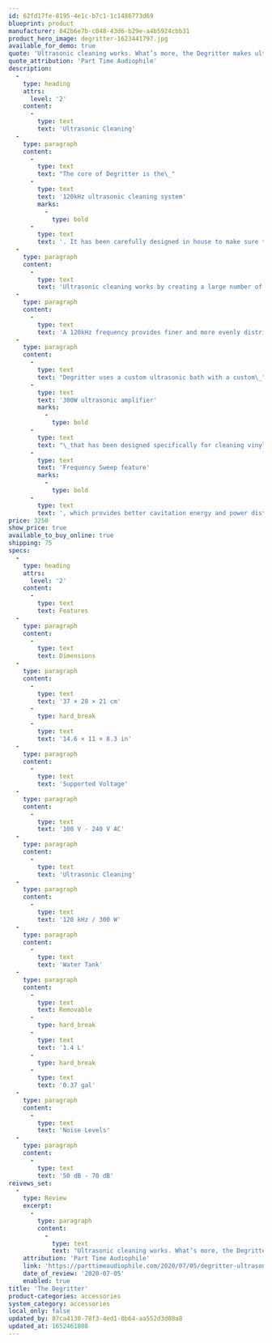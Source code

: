 ```yaml
---
id: 62fd17fe-8195-4e1c-b7c1-1c1486773d69
blueprint: product
manufacturer: 842b6e7b-c048-43d6-b29e-a4b5924cbb31
product_hero_image: degritter-1623441797.jpg
available_for_demo: true
quote: 'Ultrasonic cleaning works. What’s more, the Degritter makes ultrasonically cleaning LPs about as convenient as LP cleaning can get.'
quote_attribution: 'Part Time Audiophile'
description:
  -
    type: heading
    attrs:
      level: '2'
    content:
      -
        type: text
        text: 'Ultrasonic Cleaning'
  -
    type: paragraph
    content:
      -
        type: text
        text: "The core of Degritter is the\_"
      -
        type: text
        text: '120kHz ultrasonic cleaning system'
        marks:
          -
            type: bold
      -
        type: text
        text: '. It has been carefully designed in house to make sure that records are cleaned thoroughly and without any damage to the surface of the record.'
  -
    type: paragraph
    content:
      -
        type: text
        text: 'Ultrasonic cleaning works by creating a large number of microscopical bubbles in the cleaning bath, a phenomena called cavitation. The bubbles are a vacuum created by high frequency pressure waves moving through the water. Every ultrasonic cycle bubbles are formed and collapsed, releasing energy as heat and minuscule strong water jets. These effects combined thoroughly clean all surfaces down to a microscopic level.'
  -
    type: paragraph
    content:
      -
        type: text
        text: 'A 120kHz frequency provides finer and more evenly distributed cleaning action than lower frequency systems. In fact, this technology at even higher frequencies is used to clean parts in the semiconductor industry, where surfaces need to be pure on a molecular level.'
  -
    type: paragraph
    content:
      -
        type: text
        text: "Degritter uses a custom ultrasonic bath with a custom\_"
      -
        type: text
        text: '300W ultrasonic amplifier'
        marks:
          -
            type: bold
      -
        type: text
        text: "\_that has been designed specifically for cleaning vinyl records. The cleaning bath has four ultrasonic transducers (emitters), two on both sides covering the whole record. Degritter also comes with\_"
      -
        type: text
        text: 'Frequency Sweep feature'
        marks:
          -
            type: bold
      -
        type: text
        text: ', which provides better cavitation energy and power distribution. Degritter is the only cleaning solution on the market working at 120kHz and having the Frequency Sweep feature.'
price: 3250
show_price: true
available_to_buy_online: true
shipping: 75
specs:
  -
    type: heading
    attrs:
      level: '2'
    content:
      -
        type: text
        text: Features
  -
    type: paragraph
    content:
      -
        type: text
        text: Dimensions
  -
    type: paragraph
    content:
      -
        type: text
        text: '37 × 28 × 21 cm'
      -
        type: hard_break
      -
        type: text
        text: '14.6 × 11 × 8.3 in'
  -
    type: paragraph
    content:
      -
        type: text
        text: 'Supported Voltage'
  -
    type: paragraph
    content:
      -
        type: text
        text: '100 V - 240 V AC'
  -
    type: paragraph
    content:
      -
        type: text
        text: 'Ultrasonic Cleaning'
  -
    type: paragraph
    content:
      -
        type: text
        text: '120 kHz / 300 W'
  -
    type: paragraph
    content:
      -
        type: text
        text: 'Water Tank'
  -
    type: paragraph
    content:
      -
        type: text
        text: Removable
      -
        type: hard_break
      -
        type: text
        text: '1.4 L'
      -
        type: hard_break
      -
        type: text
        text: '0.37 gal'
  -
    type: paragraph
    content:
      -
        type: text
        text: 'Noise Levels'
  -
    type: paragraph
    content:
      -
        type: text
        text: '50 dB - 70 dB'
reivews_set:
  -
    type: Review
    excerpt:
      -
        type: paragraph
        content:
          -
            type: text
            text: "Ultrasonic cleaning works. What’s more, the Degritter makes ultrasonically cleaning LPs about as convenient as LP cleaning can get.\_\_"
    attribution: 'Part Time Audiophile'
    link: 'https://parttimeaudiophile.com/2020/07/05/degritter-ultrasonic-record-cleaning-machine-review/'
    date_of_review: '2020-07-05'
    enabled: true
title: 'The Degritter'
product-categories: accessories
system_category: accessories
local_only: false
updated_by: 87ca4130-78f3-4ed1-8b64-aa552d3d08a8
updated_at: 1652461808
---
```

